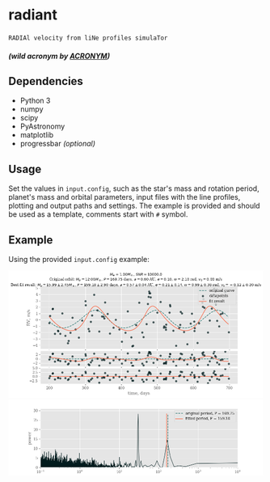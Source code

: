 # radiant
`RADIAl velocity from liNe profiles simulaTor`
##### _(wild acronym by [ACRONYM](https://github.com/bacook17/acronym))_


## Dependencies

- Python 3
- numpy
- scipy
- PyAstronomy
- matplotlib
- progressbar _(optional)_


## Usage

Set the values in `input.config`, such as the star's mass and rotation period, planet's mass and orbital parameters, input files with the line profiles, plotting and output paths and settings. The example is provided and should be used as a template, comments start with `#` symbol.


## Example

Using the provided `input.config` example:

![Simulated observations](example-rv.png)
![Lomb-Scargle periodogram](example-ls.png)